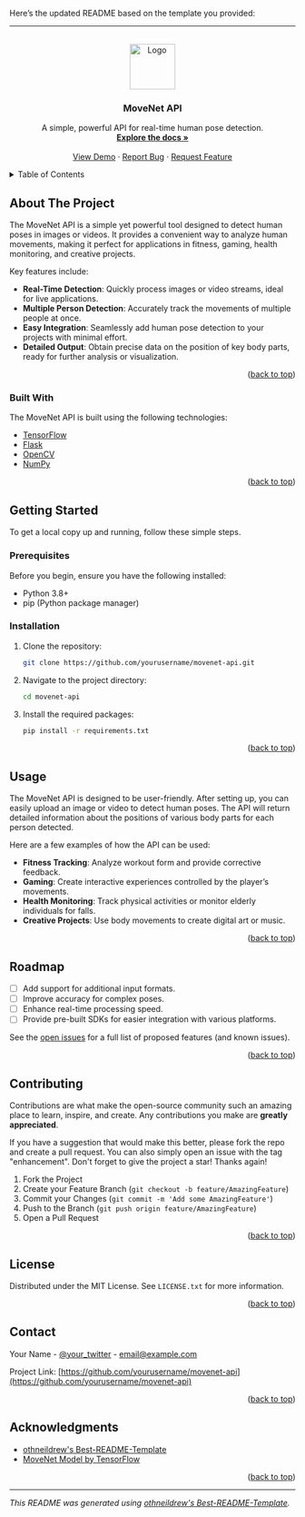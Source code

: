 Here’s the updated README based on the template you provided:

---

<div id="top"></div>

<!-- PROJECT LOGO -->
<br />
<div align="center">
  <a href="https://github.com/yourusername/movenet-api">
    <img src="images/logo.png" alt="Logo" width="80" height="80">
  </a>

  <h3 align="center">MoveNet API</h3>

  <p align="center">
    A simple, powerful API for real-time human pose detection.
    <br />
    <a href="https://github.com/yourusername/movenet-api"><strong>Explore the docs »</strong></a>
    <br />
    <br />
    <a href="#">View Demo</a>
    ·
    <a href="https://github.com/yourusername/movenet-api/issues">Report Bug</a>
    ·
    <a href="https://github.com/yourusername/movenet-api/issues">Request Feature</a>
  </p>
</div>

<!-- TABLE OF CONTENTS -->
<details>
  <summary>Table of Contents</summary>
  <ol>
    <li>
      <a href="#about-the-project">About The Project</a>
      <ul>
        <li><a href="#built-with">Built With</a></li>
      </ul>
    </li>
    <li>
      <a href="#getting-started">Getting Started</a>
      <ul>
        <li><a href="#prerequisites">Prerequisites</a></li>
        <li><a href="#installation">Installation</a></li>
      </ul>
    </li>
    <li><a href="#usage">Usage</a></li>
    <li><a href="#roadmap">Roadmap</a></li>
    <li><a href="#contributing">Contributing</a></li>
    <li><a href="#license">License</a></li>
    <li><a href="#contact">Contact</a></li>
    <li><a href="#acknowledgments">Acknowledgments</a></li>
  </ol>
</details>

<!-- ABOUT THE PROJECT -->
## About The Project

The MoveNet API is a simple yet powerful tool designed to detect human poses in images or videos. It provides a convenient way to analyze human movements, making it perfect for applications in fitness, gaming, health monitoring, and creative projects.

Key features include:

- **Real-Time Detection**: Quickly process images or video streams, ideal for live applications.
- **Multiple Person Detection**: Accurately track the movements of multiple people at once.
- **Easy Integration**: Seamlessly add human pose detection to your projects with minimal effort.
- **Detailed Output**: Obtain precise data on the position of key body parts, ready for further analysis or visualization.

<p align="right">(<a href="#top">back to top</a>)</p>

### Built With

The MoveNet API is built using the following technologies:

- [TensorFlow](https://www.tensorflow.org/)
- [Flask](https://flask.palletsprojects.com/)
- [OpenCV](https://opencv.org/)
- [NumPy](https://numpy.org/)

<p align="right">(<a href="#top">back to top</a>)</p>

<!-- GETTING STARTED -->
## Getting Started

To get a local copy up and running, follow these simple steps.

### Prerequisites

Before you begin, ensure you have the following installed:

- Python 3.8+
- pip (Python package manager)

### Installation

1. Clone the repository:

   ```sh
   git clone https://github.com/yourusername/movenet-api.git
   ```

2. Navigate to the project directory:

   ```sh
   cd movenet-api
   ```

3. Install the required packages:

   ```sh
   pip install -r requirements.txt
   ```

<p align="right">(<a href="#top">back to top</a>)</p>

<!-- USAGE EXAMPLES -->
## Usage

The MoveNet API is designed to be user-friendly. After setting up, you can easily upload an image or video to detect human poses. The API will return detailed information about the positions of various body parts for each person detected.

Here are a few examples of how the API can be used:

- **Fitness Tracking**: Analyze workout form and provide corrective feedback.
- **Gaming**: Create interactive experiences controlled by the player’s movements.
- **Health Monitoring**: Track physical activities or monitor elderly individuals for falls.
- **Creative Projects**: Use body movements to create digital art or music.

<p align="right">(<a href="#top">back to top</a>)</p>

<!-- ROADMAP -->
## Roadmap

- [ ] Add support for additional input formats.
- [ ] Improve accuracy for complex poses.
- [ ] Enhance real-time processing speed.
- [ ] Provide pre-built SDKs for easier integration with various platforms.

See the [open issues](https://github.com/yourusername/movenet-api/issues) for a full list of proposed features (and known issues).

<p align="right">(<a href="#top">back to top</a>)</p>

<!-- CONTRIBUTING -->
## Contributing

Contributions are what make the open-source community such an amazing place to learn, inspire, and create. Any contributions you make are **greatly appreciated**.

If you have a suggestion that would make this better, please fork the repo and create a pull request. You can also simply open an issue with the tag "enhancement".
Don't forget to give the project a star! Thanks again!

1. Fork the Project
2. Create your Feature Branch (`git checkout -b feature/AmazingFeature`)
3. Commit your Changes (`git commit -m 'Add some AmazingFeature'`)
4. Push to the Branch (`git push origin feature/AmazingFeature`)
5. Open a Pull Request

<p align="right">(<a href="#top">back to top</a>)</p>

<!-- LICENSE -->
## License

Distributed under the MIT License. See `LICENSE.txt` for more information.

<p align="right">(<a href="#top">back to top</a>)</p>

<!-- CONTACT -->
## Contact

Your Name - [@your_twitter](https://twitter.com/your_username) - email@example.com

Project Link: [https://github.com/yourusername/movenet-api](https://github.com/yourusername/movenet-api)

<p align="right">(<a href="#top">back to top</a>)</p>

<!-- ACKNOWLEDGMENTS -->
## Acknowledgments

- [othneildrew's Best-README-Template](https://github.com/othneildrew/Best-README-Template)
- [MoveNet Model by TensorFlow](https://www.tensorflow.org/hub/tutorials/movenet)

<p align="right">(<a href="#top">back to top</a>)</p>

---

*This README was generated using [othneildrew's Best-README-Template](https://github.com/othneildrew/Best-README-Template).*
